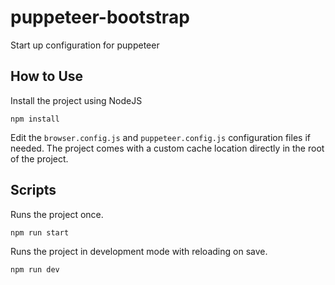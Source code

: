 # puppeteer-bootstrap

Start up configuration for puppeteer

## How to Use

Install the project using NodeJS

```
npm install
```

Edit the `browser.config.js` and `puppeteer.config.js` configuration files if needed. The project comes with a custom cache location directly in the root of the project.

## Scripts

Runs the project once.

```
npm run start
```

Runs the project in development mode with reloading on save.

```
npm run dev
```
